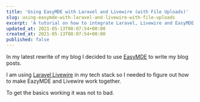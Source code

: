 ```yaml
---
title: 'Using EasyMDE with Laravel and Livewire (with File Uploads)'
slug: using-easymde-with-laravel-and-livewire-with-file-uploads
excerpt: 'A tutorial on how to integrate Laravel, Livewire and EasyMDE. Specifically covered is how to handle file uploads. '
updated_at: 2021-05-13T08:07:54+00:00
created_at: 2021-05-13T08:07:54+00:00
published: false
---
```

In my latest rewrite of my blog I decided to use [EasyMDE](https://github.com/Ionaru/easy-markdown-editor) to write my blog posts. 

I am using [Laravel Livewire](https://laravel-livewire.com/) in my tech stack so I needed to figure out how to make EazyMDE and Livewire work together. 

To get the basics working it was not to bad.